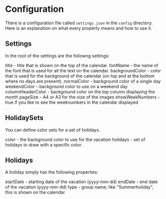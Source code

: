# Configuration

There is a configuration file called `settings.json` in the `config` directory.
Here is an explanation on what every property means and how to use it.

## Settings

In the root of the settings are the followng settings:

title - title that is shown on the top of the calendar.
fontName - the name of the font that is used for all the text on the calendar.
backgroundColor - color that is used for the background of the calendar (on top and at the bottom where no days are present).
normalColor - background color of a single day
weekendColor - background color to use on a weekend day
columnHeaderColor - background color on the top column displaying the month
pageSize - A4 or A3 for the size of the images
showWeekNumbers - true if you like to see the weeknumbers in the calendar displayed

## HolidaySets

You can define color sets for a set of holidays.

color - the background color to use for the vacation
holidays - set of holidays to draw with a specific color.

## Holidays

A holiday simply has the following properties:

startDate - starting date of the vacation (yyyy-mm-dd)
endDate - end date of the vacation (yyyy-mm-dd)
type - group name; like "Summerholiday", this is shown on the calendar
